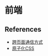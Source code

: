 # 前端

## References

- [跨页面通信方式](https://fynn90.github.io/2021/02/04/%E6%B5%8F%E8%A7%88%E5%99%A8%E4%B8%AD%E8%B7%A8%E9%A1%B5%E9%9D%A2%E7%9A%84%E9%80%9A%E8%AE%AF/)
- [原子化CSS](https://antfu.me/posts/reimagine-atomic-css-zh)
